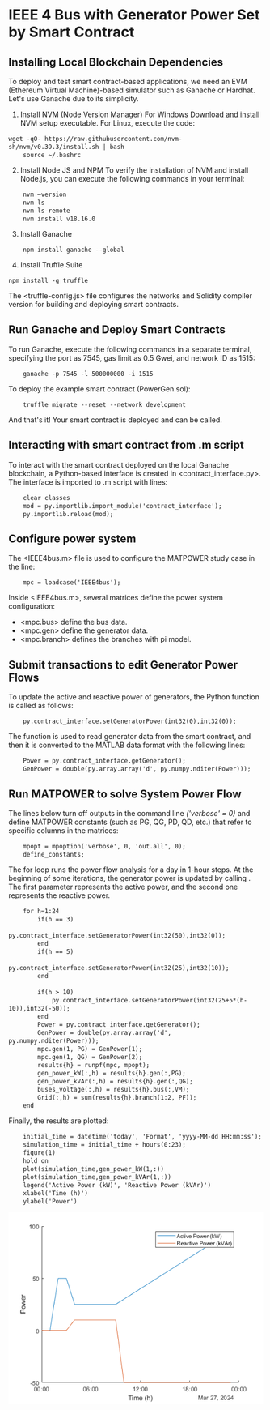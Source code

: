 # IEEE 4 Bus with Generator Power Set by Smart Contract

## Installing Local Blockchain Dependencies

To deploy and test smart contract-based applications, we need an EVM (Ethereum Virtual Machine)-based simulator such as Ganache or Hardhat. Let's use Ganache due to its simplicity.
1. Install NVM (Node Version Manager) 
For Windows [Download and install](https://github.com/coreybutler/nvm-windows/releases) NVM setup executable.
For Linux, execute the code:

```shell
wget -qO- https://raw.githubusercontent.com/nvm-sh/nvm/v0.39.3/install.sh | bash
    source ~/.bashrc
```
2. Install Node JS and NPM
To verify the installation of NVM and install Node.js, you can execute the following commands in your terminal:

```shell
    nvm –version
    nvm ls
    nvm ls-remote
    nvm install v18.16.0
```
3. Install Ganache 

```shell
    npm install ganache --global
```

4. Install Truffle Suite

```shell
npm install -g truffle
```
The <truffle-config.js> file configures the networks and Solidity compiler version for building and deploying smart contracts.

## Run Ganache and Deploy Smart Contracts
To run Ganache, execute the following commands in a separate terminal, specifying the port as 7545, gas limit as 0.5 Gwei, and network ID as 1515:

```shell
    ganache -p 7545 -l 500000000 -i 1515
```
To deploy the example smart contract (PowerGen.sol):
```shell
    truffle migrate --reset --network development
```
And that's it! Your smart contract is deployed and can be called.

## Interacting with smart contract from .m script
To interact with the smart contract deployed on the local Ganache blockchain, a Python-based interface is created in <contract_interface.py>. The interface is imported to .m script with lines:

```shell
    clear classes
    mod = py.importlib.import_module('contract_interface');
    py.importlib.reload(mod);
```

## Configure power system
The <IEEE4bus.m> file is used to configure the MATPOWER study case in the line:

```shell
    mpc = loadcase('IEEE4bus');
```   
Inside <IEEE4bus.m>, several matrices define the power system configuration:
* <mpc.bus> define the bus data.
* <mpc.gen> define the generator data.
* <mpc.branch> defines the branches with pi model.

## Submit transactions to edit Generator Power Flows
To update the active and reactive power of generators, the Python function <setGeneratorPower> is called as follows:
```shell
    py.contract_interface.setGeneratorPower(int32(0),int32(0));
```

The function <getGenerator> is used to read generator data from the smart contract, and then it is converted to the MATLAB data format with the following lines:

```shell
    Power = py.contract_interface.getGenerator();
    GenPower = double(py.array.array('d', py.numpy.nditer(Power)));
```

## Run MATPOWER to solve System Power Flow
The lines below turn off outputs in the command line _('verbose' = 0)_ and define MATPOWER constants (such as PG, QG, PD, QD, etc.) that refer to specific columns in the <mpc> matrices:

```shell
    mpopt = mpoption('verbose', 0, 'out.all', 0);
    define_constants;
```

The for loop runs the power flow analysis for a day in 1-hour steps. At the beginning of some iterations, the generator power is updated by calling <setGeneratorPower>. The first parameter represents the active power, and the second one represents the reactive power.

```shell
    for h=1:24
        if(h == 3)
            py.contract_interface.setGeneratorPower(int32(50),int32(0));
        end
        if(h == 5)
            py.contract_interface.setGeneratorPower(int32(25),int32(10));
        end
    
        if(h > 10)
            py.contract_interface.setGeneratorPower(int32(25+5*(h-10)),int32(-50));
        end
        Power = py.contract_interface.getGenerator();
        GenPower = double(py.array.array('d', py.numpy.nditer(Power)));
	    mpc.gen(1, PG) = GenPower(1);
        mpc.gen(1, QG) = GenPower(2);
        results{h} = runpf(mpc, mpopt);
	    gen_power_kW(:,h) = results{h}.gen(:,PG);
	    gen_power_kVAr(:,h) = results{h}.gen(:,QG);
	    buses_voltage(:,h) = results{h}.bus(:,VM);
        Grid(:,h) = sum(results{h}.branch(1:2, PF));
    end
```

Finally, the results are plotted: 

```shell
    initial_time = datetime('today', 'Format', 'yyyy-MM-dd HH:mm:ss');
    simulation_time = initial_time + hours(0:23);
    figure(1)
    hold on 
    plot(simulation_time,gen_power_kW(1,:))
    plot(simulation_time,gen_power_kVAr(1,:))
    legend('Active Power (kW)', 'Reactive Power (kVAr)')
    xlabel('Time (h)')
    ylabel('Power')
```

![Texto Alternativo](./example1_plot.png)